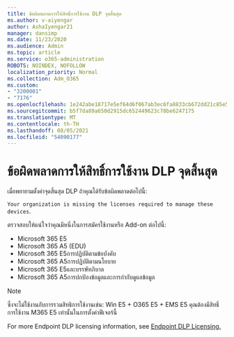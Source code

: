 ```yaml
---
title: ข้อผิดพลาดการให้สิทธิ์การใช้งาน DLP จุดสิ้นสุด
ms.author: v-aiyengar
author: AshaIyengar21
manager: dansimp
ms.date: 11/23/2020
ms.audience: Admin
ms.topic: article
ms.service: o365-administration
ROBOTS: NOINDEX, NOFOLLOW
localization_priority: Normal
ms.collection: Adm_O365
ms.custom:
- "3200001"
- "7176"
ms.openlocfilehash: 1e242abe18717e5ef64d6f067ab3ec6fa8833cb672dd21c85e577ce640240ba0
ms.sourcegitcommit: b5f7da89a650d2915dc652449623c78be6247175
ms.translationtype: MT
ms.contentlocale: th-TH
ms.lasthandoff: 08/05/2021
ms.locfileid: "54090177"
---
```

# <a name="endpoint-dlp-licensing-error"></a>ข้อผิดพลาดการให้สิทธิ์การใช้งาน DLP จุดสิ้นสุด

เมื่อพยายามตั้งค่าจุดสิ้นสุด DLP ถ้าคุณได้รับข้อผิดพลาดต่อไปนี้:

`Your organization is missing the licenses required to manage these devices`.

ตรวจสอบให้แน่ใจว่าคุณมีหนึ่งในการสมัครใช้งานหรือ Add-on ต่อไปนี้:

- Microsoft 365 E5
- Microsoft 365 A5 (EDU)
- Microsoft 365 E5การปฏิบัติตามข้อบังคับ
- Microsoft 365 A5การปฏิบัติตามนโยบาย
- Microsoft 365 E5และบรรษัทภิบาล
- Microsoft 365 A5การปกป้องข้อมูลและการกํากับดูแลข้อมูล

> [!NOTE]
> ซึ่งจะไม่ใช้งานกับการรวมสิทธิการใช้งานเช่น: Win E5 + O365 E5 + EMS E5 คุณต้องมีสิทธิ์การใช้งาน M365 E5 เท่านั้นในการตั้งค่าฟีเจอร์นี้

For more Endpoint DLP licensing information, see [Endpoint DLP Licensing.](https://docs.microsoft.com/microsoft-365/compliance/endpoint-dlp-getting-started#onboarding-devices-into-device-management)

